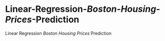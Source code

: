 # Linear-Regression-_Boston-Housing-Prices_-Prediction
Linear Regression _Boston Housing Prices_ Prediction
